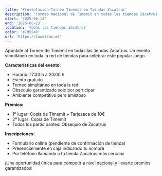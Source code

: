 ```yaml
---
title: 'Presentación-Torneo Timemit en Tiendas Zacatrus'
description: 'Torneo nacional de Timemit en todas las tiendas Zacatrus con premios y obsequios para participantes.'
start: '2025-06-13'
end: '2025-06-13'
location: 'Todas las tiendas Zacatrus'
color: '#795548'
url: 'https://zacatrus.es'
---
```


Apúntate al Torneo de Timemit en todas las tiendas Zacatrus. Un evento simultáneo en toda la red de tiendas para celebrar este popular juego.

**Características del evento:**
- Horario: 17:30 h a 20:00 h
- Evento gratuito
- Torneo simultáneo en toda la red
- Obsequio garantizado solo por participar
- Ambiente competitivo pero amistoso

**Premios:**
- 1º lugar: Copia de Timemit + Tarjezaca de 10€
- 2º lugar: Copia de Timemit
- Todos los participantes: Obsequio de Zacatrus

**Inscripciones:**
- Formulario online (pendiente de confirmación de tienda)
- Presencialmente en caja indicando tu nombre
- Por teléfono llamando a tu tienda Zacatrus más cercana

¡Una oportunidad única para competir a nivel nacional y llevarte premios garantizados!
